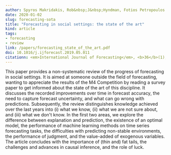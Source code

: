 ```yaml
---
author: Spyros Makridakis, Rob&nbsp;J&nbsp;Hyndman, Fotios Petropoulos
date: 2020-01-02
slug: forecasting-sota
title: "Forecasting in social settings: the state of the art"
kind: article
tags:
- forecasting
- review
link: /papers/forecasting_state_of_the_art.pdf
doi: 10.1016/j.ijforecast.2019.05.011
citationn: <em>International Journal of Forecasting</em>, <b>36</b>(1), 15-28
---
```


This paper provides a non-systematic review of the progress of forecasting in social settings. It is aimed at someone outside the field of forecasting, wanting to appreciate the results of the M4 Competition by reading a survey paper to get informed about the state of the art of this discipline. It discusses the recorded improvements over time in forecast accuracy, the need to capture forecast uncertainty, and what can go wrong with predictions. Subsequently, the review distinguishes knowledge achieved over the last years into (i) what we know, (ii) what we are not sure about, and (iii) what we don't know. In the first two areas, we explore the difference between explanation and prediction, the existence of an optimal model, the performance of machine learning methods on time series forecasting tasks, the difficulties with predicting non-stable environments, the performance of judgment, and the value-added of exogenous variables. The article concludes with the importance of (thin and) fat tails, the challenges and advances in causal inference, and the role of luck.
